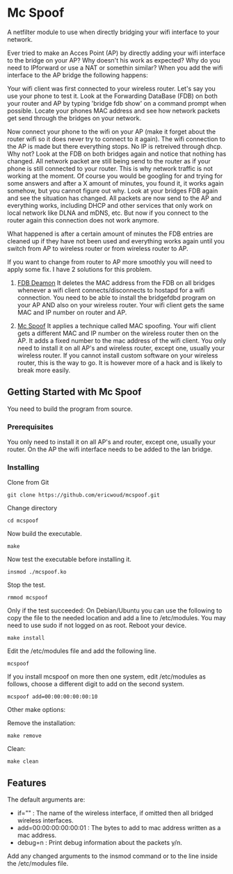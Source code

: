 # Mc Spoof

A netfilter module to use when directly bridging your wifi interface to your network.

Ever tried to make an Acces Point (AP) by directly adding your wifi interface to the bridge on your AP? Why doesn't his work as expected? Why do you need to IPforward or use a NAT or somethin similar? When you add the wifi interface to the AP bridge the following happens:

Your wifi client was first connected to your wireless router. Let's say you use your phone to test it. Look at the Forwarding DataBase (FDB) on both your router and AP by typing 'bridge fdb show' on a command prompt when possible. Locate your phones MAC address and see how network packets get send through the bridges on your network.

Now connect your phone to the wifi on your AP (make it forget about the router wifi so it does never try to connect to it again). The wifi connection to the AP is made but there everything stops. No IP is retreived through dhcp. Why not? Look at the FDB on both bridges again and notice that nothing has changed. All network packet are still being send to the router as if your phone is still connected to your router. This is why network traffic is not working at the moment. Of course you would be googling for and trying for some answers and after a X amount of minutes, you found it, it works again somehow, but you cannot figure out why. Look at your bridges FDB again and see the situation has changed. All packets are now send to the AP and everything works, including DHCP and other services that only work on local network like DLNA and mDNS, etc. But now if you connect to the router again this connection does not work anymore. 

What happened is after a certain amount of minutes the FDB entries are cleaned up if they have not been used and everything works again until you switch from AP to wireless router or from wireless router to AP.

If you want to change from router to AP more smoothly you will need to apply some fix. I have 2 solutions for this problem. 

1. [FDB Deamon](https://github.com/ericwoud/bridgefdbd) It deletes the MAC address from the FDB on all bridges whenever a wifi client connects/disconnects to hostapd for a wifi connection. You need to be able to install the bridgefdbd program on your AP AND also on your wireless router. Your wifi client gets the same MAC and IP number on router and AP.

2. [Mc Spoof](https://github.com/ericwoud/mcspoof) It applies a technique called MAC spoofing. Your wifi client gets a different MAC and IP number on the wireless router then on the AP. It adds a fixed number to the mac address of the wifi client. You only need to install it on all AP's and wireless router, except one, usually your wireless router. If you cannot install custom software on your wireless router, this is the way to go. It is however more of a hack and is likely to break more easily.

## Getting Started with Mc Spoof

You need to build the program from source.

### Prerequisites

You only need to install it on all AP's and router, except one, usually your router. On the AP the wifi interface needs to be added to the lan bridge.

### Installing


Clone from Git

```
git clone https://github.com/ericwoud/mcspoof.git
```

Change directory

```
cd mcspoof
```

Now build the executable.
```
make
```

Now test the executable before installing it.
```
insmod ./mcspoof.ko
```

Stop the test.
```
rmmod mcspoof
```

Only if the test succeeded: On Debian/Ubuntu you can use the following to copy the file to the needed location and add a line to /etc/modules. You may need to use sudo if not logged on as root. Reboot your device.

```
make install
```

Edit the /etc/modules file and add the following line.

```
mcspoof
```

If you install mcspoof on more then one system, edit /etc/modules as follows, choose a different digit to add on the second system.

```
mcspoof add=00:00:00:00:00:10
```

Other make options:

Remove the installation:
```
make remove
```

Clean:
```
make clean
```

## Features

The default arguments are:

* if=""                 : The name of the wireless interface, if omitted then all bridged wireless interfaces.
* add=00:00:00:00:00:01 : The bytes to add to mac address written as a mac address.
* debug=n               : Print debug information about the packets y/n.

Add any changed arguments to the insmod command or to the line inside the /etc/modules file.

